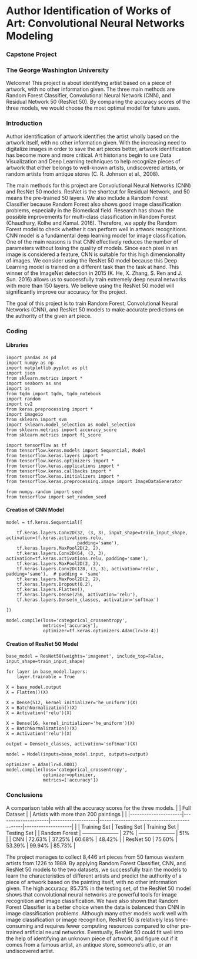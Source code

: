 # Author Identification of Works of Art: Convolutional Neural Networks Modeling
### Capstone Project
### The George Washington University

Welcome! This project is about identifying artist based on a piece of artwork, with no other information given. The three main methods are Random Forest Classifier, Convolutional Neural Network (CNN), and Residual Network 50 (ResNet 50). By comparing the accuracy scores of the three models, we would choose the most optimal model for future uses.

### Introduction
Author identification of artwork identifies the artist wholly based on the artwork itself, with no other information given. With the increasing need to digitalize images in order to save the art pieces better, artwork identification has become more and more critical. Art historians begin to use Data Visualization and Deep Learning techniques to help recognize pieces of artwork that either belongs to well-known artists, undiscovered artists, or random artists from antique stores (C. R. Johnson et al., 2008). 

The main methods for this project are Convolutional Neural Networks (CNN) and ResNet 50 models. ResNet is the shortcut for Residual Network, and 50 means the pre-trained 50 layers. We also include a Random Forest Classifier because Random Forest also shows good image classification problems, especially in the Biomedical field. Research has shown the possible improvements for multi-class classification in Random Forest (Chaudhary, Kolhe and Kamal. 2016). Therefore, we apply the Random Forest model to check whether it can perform well in artwork recognitions. CNN model is a fundamental deep learning model for image classification. One of the main reasons is that CNN effectively reduces the number of parameters without losing the quality of models. Since each pixel in an image is considered a feature, CNN is suitable for this high dimensionality of images. We consider using the ResNet 50 model because this Deep Learning model is trained on a different task than the task at hand. This winner of the ImageNet detection in 2015 (K. He, X. Zhang, S. Ren and J. Sun. 2016) allows us to successfully train extremely deep neural networks with more than 150 layers. We believe using the ResNet 50 model will significantly improve our accuracy for the project.

The goal of this project is to train Random Forest, Convolutional Neural Networks (CNN), and ResNet 50 models to make accurate predictions on the authority of the given art piece. 

### Coding
#### Libraries
```
import pandas as pd
import numpy as np
import matplotlib.pyplot as plt
import json
from sklearn.metrics import *
import seaborn as sns
import os
from tqdm import tqdm, tqdm_notebook
import random
import cv2
from keras.preprocessing import *
import imageio
from sklearn import svm
import sklearn.model_selection as model_selection
from sklearn.metrics import accuracy_score
from sklearn.metrics import f1_score

import tensorflow as tf
from tensorflow.keras.models import Sequential, Model
from tensorflow.keras.layers import *
from tensorflow.keras.optimizers import *
from tensorflow.keras.applications import *
from tensorflow.keras.callbacks import *
from tensorflow.keras.initializers import *
from tensorflow.keras.preprocessing.image import ImageDataGenerator

from numpy.random import seed
from tensorflow import set_random_seed
```

#### Creation of CNN Model
```
model = tf.keras.Sequential([

    tf.keras.layers.Conv2D(32, (3, 3), input_shape=train_input_shape, activation=tf.keras.activations.relu,
                           padding='same'),
    tf.keras.layers.MaxPool2D(2, 2),
    tf.keras.layers.Conv2D(64, (3, 3), activation=tf.keras.activations.relu, padding='same'),
    tf.keras.layers.MaxPool2D(2, 2),
    tf.keras.layers.Conv2D(128, (3, 3), activation='relu', padding='same'),  # padding = 'same'
    tf.keras.layers.MaxPool2D(2, 2),
    tf.keras.layers.Dropout(0.2),
    tf.keras.layers.Flatten(),
    tf.keras.layers.Dense(256, activation='relu'),
    tf.keras.layers.Dense(n_classes, activation='softmax')

])

model.compile(loss='categorical_crossentropy',
              metrics=['accuracy'],
              optimizer=tf.keras.optimizers.Adam(lr=3e-4))
```
              
#### Creation of ResNet 50 Model
```
base_model = ResNet50(weights='imagenet', include_top=False, input_shape=train_input_shape)

for layer in base_model.layers:
    layer.trainable = True

X = base_model.output
X = Flatten()(X)

X = Dense(512, kernel_initializer='he_uniform')(X)
X = BatchNormalization()(X)
X = Activation('relu')(X)

X = Dense(16, kernel_initializer='he_uniform')(X)
X = BatchNormalization()(X)
X = Activation('relu')(X)

output = Dense(n_classes, activation='softmax')(X)

model = Model(inputs=base_model.input, outputs=output)

optimizer = Adam(lr=0.0001)
model.compile(loss='categorical_crossentropy',
              optimizer=optimizer,
              metrics=['accuracy'])
```
              
### Conclusions

A comparison table with all the accuracy scores for the three models.
|                      |     Full Dataset    |                    |     Artists with more than 200 paintings    |                    |
|----------------------|---------------------|--------------------|---------------------------------------------|--------------------|
|                      |     Training Set    |     Testing Set    |     Training Set                            |     Testing Set    |
|     Random Forest    |     ———————         |     27%            |     ———————                                 |     51%            |
|     CNN              |     72.63%          |     37.25%         |     60.68%                                  |     48.42%         |
|     ResNet 50        |     75.60%          |     53.39%         |     99.94%                                  |     85.73%         |

The project manages to collect 8,446 art pieces from 50 famous western artists from 1226 to 1989. By applying Random Forest Classifier, CNN, and ResNet 50 models to the two datasets, we successfully train the models to learn the characteristics of different artists and predict the authority of a piece of artwork based on the painting itself, with no other information given. The high accuracy, 85.73% in the testing set, of the ResNet 50 model shows that convolutional neural networks are powerful tools for image recognition and image classification. We have also shown that Random Forest Classifier is a better choice when the data is balanced than CNN in image classification problems. Although many other models work well with image classification or image recognition, ResNet 50 is relatively less time-consuming and requires fewer computing resources compared to other pre-trained artificial neural networks. Eventually, ResNet 50 could fit well into the help of identifying an unknown piece of artwork, and figure out if it comes from a famous artist, an antique store, someone’s attic, or an undiscovered artist. 

